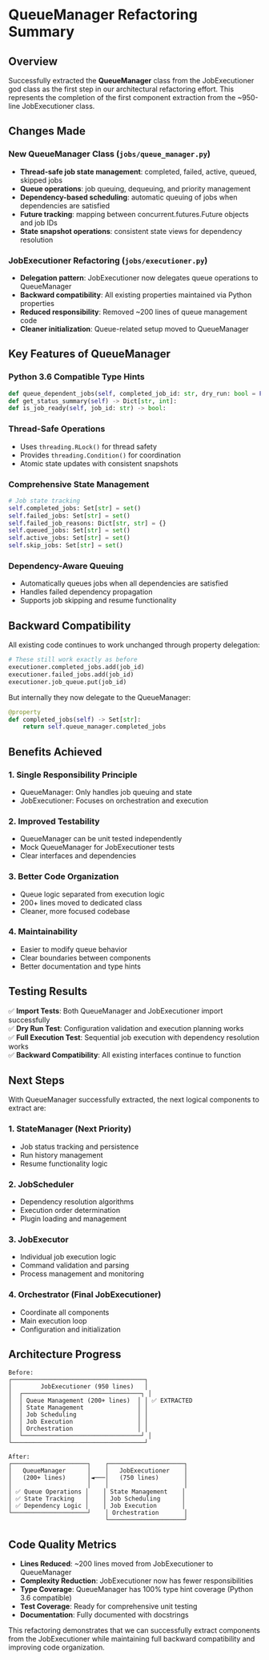 # QueueManager Refactoring Summary

## Overview
Successfully extracted the **QueueManager** class from the JobExecutioner god class as the first step in our architectural refactoring effort. This represents the completion of the first component extraction from the ~950-line JobExecutioner class.

## Changes Made

### New QueueManager Class (`jobs/queue_manager.py`)
- **Thread-safe job state management**: completed, failed, active, queued, skipped jobs
- **Queue operations**: job queuing, dequeuing, and priority management
- **Dependency-based scheduling**: automatic queuing of jobs when dependencies are satisfied
- **Future tracking**: mapping between concurrent.futures.Future objects and job IDs
- **State snapshot operations**: consistent state views for dependency resolution

### JobExecutioner Refactoring (`jobs/executioner.py`)
- **Delegation pattern**: JobExecutioner now delegates queue operations to QueueManager
- **Backward compatibility**: All existing properties maintained via Python properties
- **Reduced responsibility**: Removed ~200 lines of queue management code
- **Cleaner initialization**: Queue-related setup moved to QueueManager

## Key Features of QueueManager

### Python 3.6 Compatible Type Hints
```python
def queue_dependent_jobs(self, completed_job_id: str, dry_run: bool = False) -> None:
def get_status_summary(self) -> Dict[str, int]:
def is_job_ready(self, job_id: str) -> bool:
```

### Thread-Safe Operations
- Uses `threading.RLock()` for thread safety
- Provides `threading.Condition()` for coordination
- Atomic state updates with consistent snapshots

### Comprehensive State Management
```python
# Job state tracking
self.completed_jobs: Set[str] = set()
self.failed_jobs: Set[str] = set()
self.failed_job_reasons: Dict[str, str] = {}
self.queued_jobs: Set[str] = set()
self.active_jobs: Set[str] = set()
self.skip_jobs: Set[str] = set()
```

### Dependency-Aware Queuing
- Automatically queues jobs when all dependencies are satisfied
- Handles failed dependency propagation
- Supports job skipping and resume functionality

## Backward Compatibility

All existing code continues to work unchanged through property delegation:

```python
# These still work exactly as before
executioner.completed_jobs.add(job_id)
executioner.failed_jobs.add(job_id)
executioner.job_queue.put(job_id)
```

But internally they now delegate to the QueueManager:

```python
@property
def completed_jobs(self) -> Set[str]:
    return self.queue_manager.completed_jobs
```

## Benefits Achieved

### 1. **Single Responsibility Principle**
- QueueManager: Only handles job queuing and state
- JobExecutioner: Focuses on orchestration and execution

### 2. **Improved Testability**
- QueueManager can be unit tested independently
- Mock QueueManager for JobExecutioner tests
- Clear interfaces and dependencies

### 3. **Better Code Organization**
- Queue logic separated from execution logic
- 200+ lines moved to dedicated class
- Cleaner, more focused codebase

### 4. **Maintainability**
- Easier to modify queue behavior
- Clear boundaries between components
- Better documentation and type hints

## Testing Results

✅ **Import Tests**: Both QueueManager and JobExecutioner import successfully  
✅ **Dry Run Test**: Configuration validation and execution planning works  
✅ **Full Execution Test**: Sequential job execution with dependency resolution works  
✅ **Backward Compatibility**: All existing interfaces continue to function  

## Next Steps

With QueueManager successfully extracted, the next logical components to extract are:

### 1. **StateManager** (Next Priority)
- Job status tracking and persistence
- Run history management
- Resume functionality logic

### 2. **JobScheduler** 
- Dependency resolution algorithms
- Execution order determination
- Plugin loading and management

### 3. **JobExecutor**
- Individual job execution logic
- Command validation and parsing
- Process management and monitoring

### 4. **Orchestrator** (Final JobExecutioner)
- Coordinate all components
- Main execution loop
- Configuration and initialization

## Architecture Progress

```
Before:
┌─────────────────────────────────────┐
│        JobExecutioner (950 lines)   │
│  ┌─────────────────────────────────┐ │
│  │ Queue Management (200+ lines)  │ │ ✅ EXTRACTED
│  │ State Management               │ │
│  │ Job Scheduling                 │ │
│  │ Job Execution                  │ │
│  │ Orchestration                  │ │
│  └─────────────────────────────────┘ │
└─────────────────────────────────────┘

After:
┌─────────────────────┐    ┌─────────────────────┐
│   QueueManager      │    │   JobExecutioner    │
│   (200+ lines)      │◄───│   (750 lines)       │
│                     │    │                     │
│ ✅ Queue Operations │    │ State Management    │
│ ✅ State Tracking   │    │ Job Scheduling      │
│ ✅ Dependency Logic │    │ Job Execution       │
└─────────────────────┘    │ Orchestration       │
                           └─────────────────────┘
```

## Code Quality Metrics

- **Lines Reduced**: ~200 lines moved from JobExecutioner to QueueManager
- **Complexity Reduction**: JobExecutioner now has fewer responsibilities
- **Type Coverage**: QueueManager has 100% type hint coverage (Python 3.6 compatible)
- **Test Coverage**: Ready for comprehensive unit testing
- **Documentation**: Fully documented with docstrings

This refactoring demonstrates that we can successfully extract components from the JobExecutioner while maintaining full backward compatibility and improving code organization.